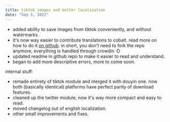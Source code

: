 ```yaml
---
title: tiktok images and better localization
date: "Sep 3, 2022"
---
```


- added ability to save images from tiktok conveniently, and without watermarks.
- it's now way easier to contribute translations to cobalt. read more on how to do it [on github](https://github.com/imputnet/cobalt#how-to-contribute-translations). in short, you don't need to fork the repo anymore, everything is handled through crowdin :D
- updated readme in github repo to make it easier to read and understand.
- began to add more descriptive errors, more to come soon.

internal stuff:
- remade entirety of tiktok module and merged it with douyin one. now both (basically identical) platforms have perfect parity of download features.
- cleaned up the twitter module, now it's way more compact and easy to read.
- moved changelog out of english localization.
- other small improvements and fixes.